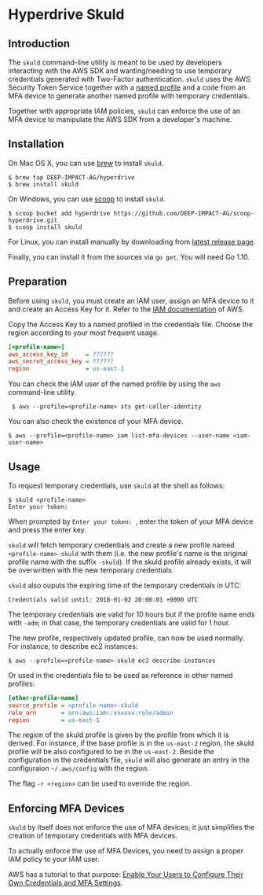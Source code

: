 # Hyperdrive Skuld

## Introduction

The `skuld` command-line utility is meant to be used by developers interacting with the AWS SDK and wanting/needing to use temporary credentials generated with Two-Factor authentication. `skuld` uses the AWS Security Token Service together with a [named profile](https://docs.aws.amazon.com/cli/latest/userguide/cli-multiple-profiles.html) and a code from an MFA device to generate another named profile with temporary credentials.

Together with appropriate IAM policies, `skuld` can enforce the use of an MFA device to manipulate the AWS SDK from a developer's machine.

## Installation

On Mac OS X, you can use [brew](https://brew.sh) to install `skuld`.

```
$ brew tap DEEP-IMPACT-AG/hyperdrive
$ brew install skuld
```

On Windows, you can use [scoop](https://scoop.sh) to install `skuld`.

```
$ scoop bucket add hyperdrive https://github.com/DEEP-IMPACT-AG/scoop-hyperdrive.git
$ scoop install skuld
```

For Linux, you can install manually by downloading from [latest release page](https://github.com/DEEP-IMPACT-AG/skuld/releases/latest).

Finally, you can install it from the sources via `go get`. You will need Go 1.10.

## Preparation

Before using `skuld`, you must create an IAM user, assign an MFA device to it and create an Access Key for it. Refer to the [IAM documentation](https://docs.aws.amazon.com/IAM/latest/UserGuide/id_users.html) of AWS.

Copy the Access Key to a named profiled in the credentials file. Choose the region according to your most frequent usage.

```ini
[<profile-name>]
aws_access_key_id     = ??????
aws_secret_access_key = ??????
region                = us-east-1
```

You can check the IAM user of the named profile by using the `aws` command-line utility.

```
 $ aws --profile=<profile-name> sts get-caller-identity
```

You can also check the existence of your MFA device.

```
$ aws --profile=<profile-name> iam list-mfa-devices --user-name <iam-user-name>
```

## Usage

To request temporary credentials, use `skuld` at the shell as follows:

```
$ skuld <profile-name>
Enter your token: 
```

When prompted by `Enter your token: `, enter the token of your MFA device and press the enter key.

`skuld` will fetch temporary credentials and create a new profile named  `<profile-name>-skuld` with them (i.e. the new profile's name is the original profile name with the suffix `-skuld`). If the skuld profile already exists, it will be overwritten with the new temporary credentials.

`skuld` also ouputs the expiring time of the temporary credentials in UTC:

```
Credentials valid until: 2018-01-02 20:00:01 +0000 UTC
```

The temporary credentials are valid for 10 hours but if the profile name ends with `-adm`; in that case, the temporary credentials are valid for 1 hour.

The new profile, respectively updated profile, can now be used normally. For instance, to describe ec2 instances:

```
$ aws --profile=<profile-name>-skuld ec2 describe-instances
```

Or used in the credentials file to be used as reference in other named profiles:

```ini
[other-profile-name]
source_profile = <profile-name>-skuld
role_arn       = arn:aws:iam::xxxxxx:role/admin
region         = us-east-1
```

The region of the skuld profile is given by the profile from which it is derived. For instance, if the base profile is in the `us-east-2` region, the skuld profile will be also configured to be in the `us-east-2`. Beside the configuration in the credentials file, `skuld` will also generate an entry in the configuraion `~/.aws/config` with the region.

The flag `-r <region>` can be used to override the region.

## Enforcing MFA Devices

`skuld` by itself does not enforce the use of MFA devices; it just simplifies the creation of temporary credentials with MFA devices.

To actually enforce the use of MFA Devices, you need to assign a proper IAM policy to your IAM user.

AWS has a tutorial to that purpose: [Enable Your Users to Configure Their Own Credentials and MFA Settings](https://docs.aws.amazon.com/IAM/latest/UserGuide/tutorial_users-self-manage-mfa-and-creds.html).